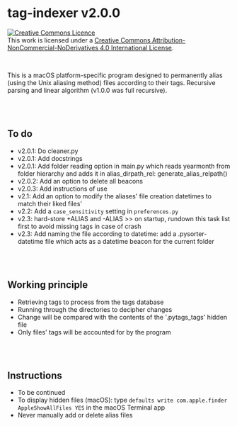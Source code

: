 # tag-indexer v2.0.0
<a rel="license" href="http://creativecommons.org/licenses/by-nc-nd/4.0/"><img alt="Creative Commons Licence" style="border-width:0" src="https://i.creativecommons.org/l/by-nc-nd/4.0/80x15.png" /></a><br />This work is licensed under a <a rel="license" href="http://creativecommons.org/licenses/by-nc-nd/4.0/">Creative Commons Attribution-NonCommercial-NoDerivatives 4.0 International License</a>.

<br>


This is a macOS platform-specific program designed to permanently alias (using the Unix aliasing method) files according to their tags.
Recursive parsing and linear algorithm (v1.0.0 was full recursive).

<br><br>
## To do
* v2.0.1: Do cleaner.py
* v2.0.1: Add docstrings
* v2.0.1: Add folder reading option in main.py which reads yearmonth from folder hierarchy and adds it in alias_dirpath_rel: generate_alias_relpath()
* v2.0.2: Add an option to delete all beacons
* v2.0.3: Add instructions of use
* v2.1: Add an option to modify the aliases' file creation datetimes to match their liked files'
* v2.2: Add a `case_sensitivity` setting in `preferences.py`
* v2.3: hard-store +ALIAS and -ALIAS >> on startup, rundown this task list first to avoid missing tags in case of crash
* v2.3: Add naming the file according to datetime: add a .pysorter-datetime file which acts as a datetime beacon for the current folder




<br><br>
## Working principle
* Retrieving tags to process from the tags database
* Running through the directories to decipher changes
* Change will be compared with the contents of the '.pytags_tags' hidden file
* Only files' tags will be accounted for by the program


<br><br>
## Instructions
* To be continued
* To display hidden files (macOS): type `defaults write com.apple.finder AppleShowAllFiles YES` in the macOS Terminal app
* Never manually add or delete alias files

